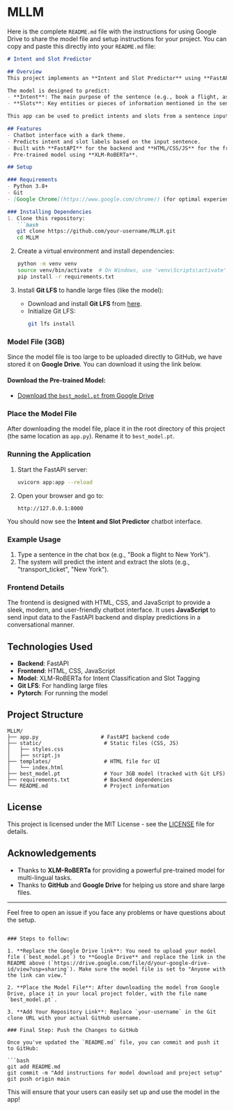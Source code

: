 # MLLM
Here is the complete `README.md` file with the instructions for using Google Drive to share the model file and setup instructions for your project. You can copy and paste this directly into your `README.md` file:

```markdown
# Intent and Slot Predictor

## Overview
This project implements an **Intent and Slot Predictor** using **FastAPI** as the backend and a **chatbot-style frontend**. The model is built using **XLM-RoBERTa**, a transformer-based model for multi-lingual text classification and slot tagging tasks.

The model is designed to predict:
- **Intent**: The main purpose of the sentence (e.g., book a flight, ask for the weather).
- **Slots**: Key entities or pieces of information mentioned in the sentence (e.g., "New York" as a destination).

This app can be used to predict intents and slots from a sentence input in a conversational style interface.

## Features
- Chatbot interface with a dark theme.
- Predicts intent and slot labels based on the input sentence.
- Built with **FastAPI** for the backend and **HTML/CSS/JS** for the frontend.
- Pre-trained model using **XLM-RoBERTa**.

## Setup

### Requirements
- Python 3.8+
- Git
- [Google Chrome](https://www.google.com/chrome/) (for optimal experience)

### Installing Dependencies
1. Clone this repository:
   ```bash
   git clone https://github.com/your-username/MLLM.git
   cd MLLM
   ```

2. Create a virtual environment and install dependencies:
   ```bash
   python -m venv venv
   source venv/bin/activate  # On Windows, use 'venv\Scripts\activate'
   pip install -r requirements.txt
   ```

3. Install **Git LFS** to handle large files (like the model):
   - Download and install **Git LFS** from [here](https://git-lfs.github.com/).
   - Initialize Git LFS:
     ```bash
     git lfs install
     ```

### Model File (3GB)

Since the model file is too large to be uploaded directly to GitHub, we have stored it on **Google Drive**. You can download it using the link below.

#### Download the Pre-trained Model:
- [Download the `best_model.pt` from Google Drive](https://drive.google.com/file/d/your-google-drive-id/view?usp=sharing)

### Place the Model File
After downloading the model file, place it in the root directory of this project (the same location as `app.py`). Rename it to `best_model.pt`.

### Running the Application

1. Start the FastAPI server:
   ```bash
   uvicorn app:app --reload
   ```

2. Open your browser and go to:
   ```
   http://127.0.0.1:8000
   ```

You should now see the **Intent and Slot Predictor** chatbot interface.

### Example Usage

1. Type a sentence in the chat box (e.g., "Book a flight to New York").
2. The system will predict the intent and extract the slots (e.g., "transport_ticket", "New York").

### Frontend Details

The frontend is designed with HTML, CSS, and JavaScript to provide a sleek, modern, and user-friendly chatbot interface. It uses **JavaScript** to send input data to the FastAPI backend and display predictions in a conversational manner.

## Technologies Used
- **Backend**: FastAPI
- **Frontend**: HTML, CSS, JavaScript
- **Model**: XLM-RoBERTa for Intent Classification and Slot Tagging
- **Git LFS**: For handling large files
- **Pytorch**: For running the model

## Project Structure
```
MLLM/
├── app.py                    # FastAPI backend code
├── static/                    # Static files (CSS, JS)
│   ├── styles.css
│   ├── script.js
├── templates/                 # HTML file for UI
│   └── index.html
├── best_model.pt              # Your 3GB model (tracked with Git LFS)
├── requirements.txt           # Backend dependencies
└── README.md                  # Project information
```

## License
This project is licensed under the MIT License - see the [LICENSE](LICENSE) file for details.

## Acknowledgements
- Thanks to **XLM-RoBERTa** for providing a powerful pre-trained model for multi-lingual tasks.
- Thanks to **GitHub** and **Google Drive** for helping us store and share large files.

---

Feel free to open an issue if you face any problems or have questions about the setup.
```

### Steps to follow:

1. **Replace the Google Drive link**: You need to upload your model file (`best_model.pt`) to **Google Drive** and replace the link in the README above (`https://drive.google.com/file/d/your-google-drive-id/view?usp=sharing`). Make sure the model file is set to "Anyone with the link can view."

2. **Place the Model File**: After downloading the model from Google Drive, place it in your local project folder, with the file name `best_model.pt`.

3. **Add Your Repository Link**: Replace `your-username` in the Git clone URL with your actual GitHub username.

### Final Step: Push the Changes to GitHub

Once you've updated the `README.md` file, you can commit and push it to GitHub:

```bash
git add README.md
git commit -m "Add instructions for model download and project setup"
git push origin main
```

This will ensure that your users can easily set up and use the model in the app!
